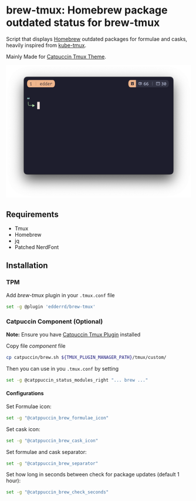# brew-tmux: Homebrew package outdated status for brew-tmux

Script that displays [Homebrew](https://brew.sh) outdated packages for formulae and casks, heavily inspired from [kube-tmux](https://github.com/jonmosco/kube-tmux).

Mainly Made for [Catpuccin Tmux Theme](https://github.com/catppuccin/tmux).

![screenshot](docs/screenshot.png)

## Requirements

- Tmux
- Homebrew
- jq
- Patched NerdFont

## Installation

### TPM

Add _brew-tmux_ plugin in your `.tmux.conf` file

```bash
set -g @plugin 'edderrd/brew-tmux'
```

### Catpuccin Component (Optional)

**Note:** Ensure you have [Catpuccin Tmux Plugin](https://github.com/catppuccin/tmux) installed

Copy file _component_ file

```bash
cp catpuccin/brew.sh ${TMUX_PLUGIN_MANAGER_PATH}/tmux/custom/
```

Then you can use in you `.tmux.conf` by setting

```bash
set -g @catppuccin_status_modules_right "... brew ..."
```

#### Configurations

Set Formulae icon:

```bash
set -g "@catppuccin_brew_formulae_icon"
```

Set cask icon:

```bash
set -g "@catppuccin_brew_cask_icon"
```

Set formulae and cask separator:

```bash
set -g "@catppuccin_brew_separator"
```

Set how long in seconds between check for package updates (default 1 hour):

```bash
set -g "@catppuccin_brew_check_seconds"
```
